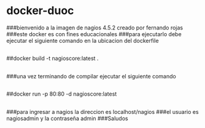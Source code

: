 # docker-duoc
###bienvenido a la imagen de nagios 4.5.2 creado por fernando rojas
###este docker es con fines educacionales
###para ejecutarlo debe ejecutar el siguiente comando en la ubicacion del dockerfile
##
##docker build -t nagioscore:latest . 
##
###una vez terminando de compilar ejecutar el siguiente comando
##
##docker run -p 80:80 -d nagioscore:latest
##
###para ingresar a nagios la direccion es localhost/nagios
###el usuario es nagiosadmin y la contraseña admin
###Saludos
